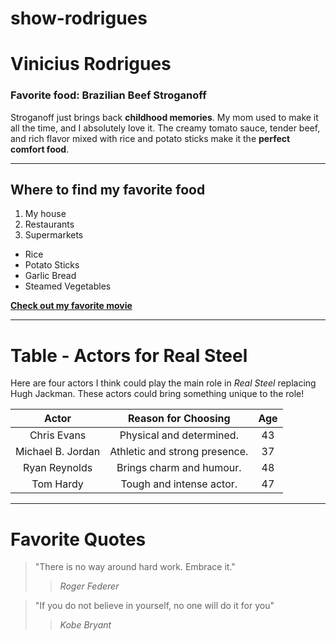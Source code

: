 # show-rodrigues
# Vinicius Rodrigues
### Favorite food: Brazilian Beef Stroganoff
Stroganoff just brings back **childhood memories**. My mom used to make it all the time, and I absolutely love it. The creamy tomato sauce, tender beef, and rich flavor mixed with rice and potato sticks make it the **perfect comfort food**.

---

## Where to find my favorite food
1. My house
2. Restaurants
3. Supermarkets

* Rice
* Potato Sticks
* Garlic Bread
* Steamed Vegetables

**[Check out my favorite movie](MyMovie.md)**

---

# Table - Actors for Real Steel
Here are four actors I think could play the main role in *Real Steel* replacing Hugh Jackman. These actors could bring something unique to the role!

| Actor             | Reason for Choosing           | Age   |
| :---------------: | :---------------------------: | :---: |
| Chris Evans       | Physical and determined.      | 43    |
| Michael B. Jordan | Athletic and strong presence. | 37    |
| Ryan Reynolds     | Brings charm and humour.      | 48    |
| Tom Hardy         | Tough and intense actor.      | 47    |

---

# Favorite Quotes
> "There is no way around hard work. Embrace it."
>> *Roger Federer*

> "If you do not believe in yourself, no one will do it for you"
>> *Kobe Bryant*